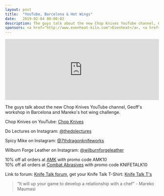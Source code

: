```yaml
---
layout: post
title:  "YouTube, Barcelona & Hot Wings"
date:   2019-02-04 00:00:02
description: The guys talk about the new Chop Knives YouTube channel, Geoff's workshop in Barcelona and Mareko's hot wing challenge. 
sponsors: <a href="http://www.evenheat-kiln.com">Evenheat</a>, <a href="http://www.amktactical.com">AMK</a>, and <a href="http://www.combatabrasives.com">Combat Abrasives</a>.
---
```


<iframe frameborder='0' height='200px' scrolling='no' seamless src='https://embed.simplecast.com/0ae23132?color=f5f5f5' width='100%'></iframe>

The guys talk about the new Chop Knives YouTube channel, Geoff's workshop in Barcelona and Mareko's hot wing challenge. 

Chop Knives on YouTube: <a href="https://www.youtube.com/channel/UCYMvtnU9K7Y8kEkUoIbfGKQ?view_as=subscriber"> Chop Knives</a>  

Do Lectures on Instagram: <a href="https://www.instagram.com/thedolectures"> @thedolectures</a>  

Spicy Mike on Instagram: <a href="https://www.instagram.com/7thdragonknifeworks"> @7thdragonknifeworks</a>  

Wilburn Forge Leather on Instagram: <a href="https://www.instagram.com/wilburnforgeleather"> @wilburnforgeleather</a>  

10% off all orders at <a href="http://www.amktactical.com">AMK</a> with promo code AMK10  
10% off all orders at  <a href="http://www.combatabrasives.com">Combat Abrasives</a> with promo code KNIFETALK10 

   
  

Link to forum: <a href="http://forum.knifetalk.net">Knife Talk forum</a>, get your Knife Talk T-Shirt: <a href="https://www.chopknives.com/collections/t-shirts/products/knife-talk-t-shirt">Knife Talk T's</a> 




 


<blockquote class="largeQuote">“It will up your game to develop a relationship with a chef” - Mareko Maumasi </blockquote>



